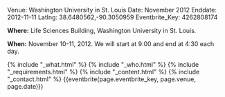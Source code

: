 Venue: Washington University in St. Louis
Date: November 2012
Enddate: 2012-11-11
Latlng: 38.6480562,-90.3050959
Eventbrite_Key: 4262808174

<p><strong>Where:</strong> Life Sciences Building, Washington University in St. Louis.</p>
<p><strong>When:</strong> November 10-11, 2012. We will start at 9:00 and end at 4:30 each day.</p>
{% include "_what.html" %}
{% include "_who.html" %}
{% include "_requirements.html" %}
{% include "_content.html" %}
{% include "_contact.html" %}
{{eventbrite(page.eventbrite_key, page.venue, page.date)}}
